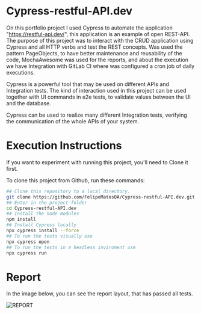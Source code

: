# Cypress-restful-API.dev

On this portfolio project I used Cypress to automate the application "https://restful-api.dev/", this application is an example of open REST-API. 
The purpose of this project was to interact with the CRUD application using Cypress and all HTTP verbs and test the REST concepts.
Was used the pattern PageObjects, to have better maintenance and reusability of the code, MochaAwesome was used for the reports, and about the execution we have Integration with GitLab CI where was configured a cron job of daily executions.

Cypress is a powerful tool that may be used on different APIs and Integration tests. The kind of interaction used in this project can be used together with UI commands in e2e tests, to validate values between the UI and the database.

Cypress can be used to realize many different Integration tests, verifying the communication of the whole APIs of your system. 

# Execution Instructions

If you want to experiment with running this project, you'll need to Clone it first.

To clone this project from Github, run these commands:

```bash
## Clone this repository to a local directory.
git clone https://github.com/FelipeMatosQA/Cypress-restful-API.dev.git
## Enter in the project folder
cd Cypress-restful-API.dev
## Install the node modules
npm install
## Install Cypress locally
npx cypress install --force
## To run the tests visually use
npx cypress open
## To run the tests in a headless inviroment use
npx cypress run
```
# Report

 In the image below, you can see the report layout, that has passed all tests.
 
![REPORT](https://github.com/FelipeMatosQA/Cypress-restful-API.dev/assets/121990373/addd3d61-3d8f-4b4b-a310-c5e52ea98760)
